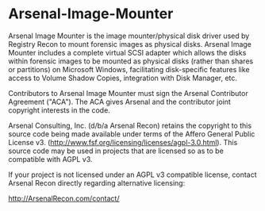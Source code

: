 Arsenal-Image-Mounter
=====================

Arsenal Image Mounter is the image mounter/physical disk driver used by Registry Recon to mount forensic images as physical disks.  Arsenal Image Mounter includes a complete virtual SCSI adapter which allows the disks within forensic images to be mounted as physical disks (rather than shares or partitions) on Microsoft Windows, facilitating disk-specific features like access to Volume Shadow Copies, integration with Disk Manager, etc.

Contributors to Arsenal Image Mounter must sign the Arsenal Contributor Agreement ("ACA").  The ACA gives Arsenal and the contributor joint copyright interests in the code.

Arsenal Consulting, Inc. (d/b/a Arsenal Recon) retains the copyright to this source code being made available under terms of the Affero General Public License v3. (http://www.fsf.org/licensing/licenses/agpl-3.0.html).  This source code may be used in projects that are licensed so as to be compatible with AGPL v3.

If your project is not licensed under an AGPL v3 compatible license, contact Arsenal Recon directly regarding alternative licensing:

http://ArsenalRecon.com/contact/

